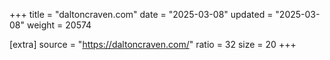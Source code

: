 +++
title = "daltoncraven.com"
date = "2025-03-08"
updated = "2025-03-08"
weight = 20574

[extra]
source = "https://daltoncraven.com/"
ratio = 32
size = 20
+++
